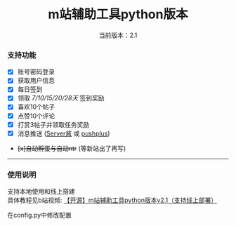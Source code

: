 <div align="center">
<h1> m站辅助工具python版本
</h1>

<p>当前版本：2.1</p>

 </div>

### 支持功能
- [x] 账号密码登录
- [x] 获取用户信息
- [x] 每日签到
- [x] 领取 *7/10/15/20/28天* 签到奖励
- [x] 喜欢10个帖子
- [x] 点赞10个评论
- [x] 打赏3帖子并领取任务奖励
- [x] 消息推送 ([Server酱](https://sct.ftqq.com/) 或 [pushplus](https://www.pushplus.plus/))
- ~~[x]自动孵蛋与自动ntr~~ (等新站出了再写)

---

### 使用说明
支持本地使用和线上搭建\
具体教程见b站视频: [【开源】m站辅助工具python版本v2.1（支持线上部署）](https://www.bilibili.com/video/BV1Lx4y1c7eE/)

在config.py中修改配置